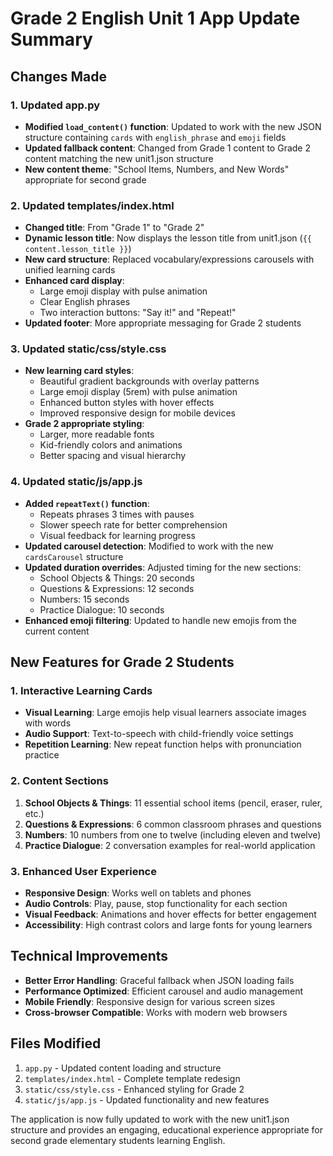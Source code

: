 # Grade 2 English Unit 1 App Update Summary

## Changes Made

### 1. Updated app.py
- **Modified `load_content()` function**: Updated to work with the new JSON structure containing `cards` with `english_phrase` and `emoji` fields
- **Updated fallback content**: Changed from Grade 1 content to Grade 2 content matching the new unit1.json structure
- **New content theme**: "School Items, Numbers, and New Words" appropriate for second grade

### 2. Updated templates/index.html
- **Changed title**: From "Grade 1" to "Grade 2" 
- **Dynamic lesson title**: Now displays the lesson title from unit1.json (`{{ content.lesson_title }}`)
- **New card structure**: Replaced vocabulary/expressions carousels with unified learning cards
- **Enhanced card display**: 
  - Large emoji display with pulse animation
  - Clear English phrases
  - Two interaction buttons: "Say it!" and "Repeat!"
- **Updated footer**: More appropriate messaging for Grade 2 students

### 3. Updated static/css/style.css
- **New learning card styles**: 
  - Beautiful gradient backgrounds with overlay patterns
  - Large emoji display (5rem) with pulse animation
  - Enhanced button styles with hover effects
  - Improved responsive design for mobile devices
- **Grade 2 appropriate styling**: 
  - Larger, more readable fonts
  - Kid-friendly colors and animations
  - Better spacing and visual hierarchy

### 4. Updated static/js/app.js
- **Added `repeatText()` function**: 
  - Repeats phrases 3 times with pauses
  - Slower speech rate for better comprehension
  - Visual feedback for learning progress
- **Updated carousel detection**: Modified to work with the new `cardsCarousel` structure
- **Updated duration overrides**: Adjusted timing for the new sections:
  - School Objects & Things: 20 seconds
  - Questions & Expressions: 12 seconds  
  - Numbers: 15 seconds
  - Practice Dialogue: 10 seconds
- **Enhanced emoji filtering**: Updated to handle new emojis from the current content

## New Features for Grade 2 Students

### 1. Interactive Learning Cards
- **Visual Learning**: Large emojis help visual learners associate images with words
- **Audio Support**: Text-to-speech with child-friendly voice settings
- **Repetition Learning**: New repeat function helps with pronunciation practice

### 2. Content Sections
1. **School Objects & Things**: 11 essential school items (pencil, eraser, ruler, etc.)
2. **Questions & Expressions**: 6 common classroom phrases and questions
3. **Numbers**: 10 numbers from one to twelve (including eleven and twelve)
4. **Practice Dialogue**: 2 conversation examples for real-world application

### 3. Enhanced User Experience
- **Responsive Design**: Works well on tablets and phones
- **Audio Controls**: Play, pause, stop functionality for each section
- **Visual Feedback**: Animations and hover effects for better engagement
- **Accessibility**: High contrast colors and large fonts for young learners

## Technical Improvements
- **Better Error Handling**: Graceful fallback when JSON loading fails
- **Performance Optimized**: Efficient carousel and audio management
- **Mobile Friendly**: Responsive design for various screen sizes
- **Cross-browser Compatible**: Works with modern web browsers

## Files Modified
1. `app.py` - Updated content loading and structure
2. `templates/index.html` - Complete template redesign
3. `static/css/style.css` - Enhanced styling for Grade 2
4. `static/js/app.js` - Updated functionality and new features

The application is now fully updated to work with the new unit1.json structure and provides an engaging, educational experience appropriate for second grade elementary students learning English.